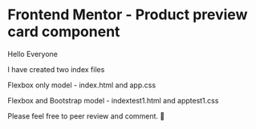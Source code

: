 # Frontend Mentor - Product preview card component

Hello Everyone

I have created two index files

Flexbox only model - index.html and app.css

Flexbox and Bootstrap model - indextest1.html and apptest1.css

Please feel free to peer review and comment. 🚀

